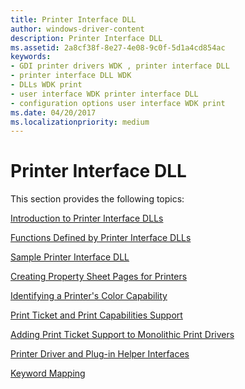 ```yaml
---
title: Printer Interface DLL
author: windows-driver-content
description: Printer Interface DLL
ms.assetid: 2a8cf38f-8e27-4e08-9c0f-5d1a4cd854ac
keywords:
- GDI printer drivers WDK , printer interface DLL
- printer interface DLL WDK
- DLLs WDK print
- user interface WDK printer interface DLL
- configuration options user interface WDK print
ms.date: 04/20/2017
ms.localizationpriority: medium
---
```


# Printer Interface DLL





This section provides the following topics:

[Introduction to Printer Interface DLLs](introduction-to-printer-interface-dlls.md)

[Functions Defined by Printer Interface DLLs](functions-defined-by-printer-interface-dlls.md)

[Sample Printer Interface DLL](sample-printer-interface-dll.md)

[Creating Property Sheet Pages for Printers](creating-property-sheet-pages-for-printers.md)

[Identifying a Printer's Color Capability](identifying-a-printer-s-color-capability.md)

[Print Ticket and Print Capabilities Support](print-ticket-and-print-capabilities-support.md)

[Adding Print Ticket Support to Monolithic Print Drivers](adding-print-ticket-support-to-monolithic-print-drivers.md)

[Printer Driver and Plug-in Helper Interfaces](printer-driver-and-plug-in-helper-interfaces.md)

[Keyword Mapping](keyword-mapping.md)

 

 




